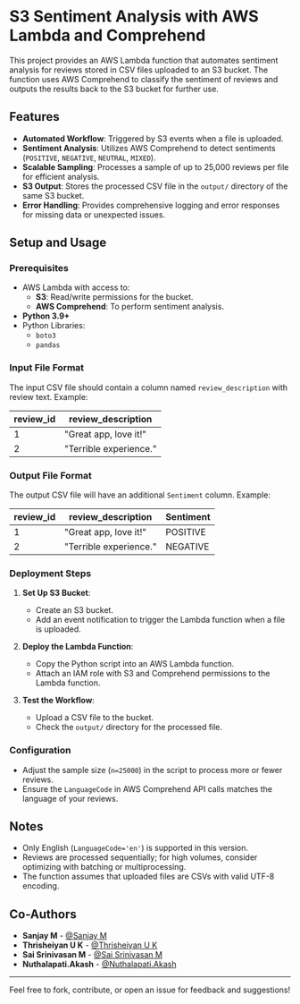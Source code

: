 # S3 Sentiment Analysis with AWS Lambda and Comprehend

This project provides an AWS Lambda function that automates sentiment analysis for reviews stored in CSV files uploaded to an S3 bucket. The function uses AWS Comprehend to classify the sentiment of reviews and outputs the results back to the S3 bucket for further use.

## Features

- **Automated Workflow**: Triggered by S3 events when a file is uploaded.
- **Sentiment Analysis**: Utilizes AWS Comprehend to detect sentiments (`POSITIVE`, `NEGATIVE`, `NEUTRAL`, `MIXED`).
- **Scalable Sampling**: Processes a sample of up to 25,000 reviews per file for efficient analysis.
- **S3 Output**: Stores the processed CSV file in the `output/` directory of the same S3 bucket.
- **Error Handling**: Provides comprehensive logging and error responses for missing data or unexpected issues.

## Setup and Usage

### Prerequisites

- AWS Lambda with access to:
  - **S3**: Read/write permissions for the bucket.
  - **AWS Comprehend**: To perform sentiment analysis.
- **Python 3.9+**
- Python Libraries:
  - `boto3`
  - `pandas`

### Input File Format

The input CSV file should contain a column named `review_description` with review text. Example:

| review_id | review_description       |
|-----------|--------------------------|
| 1         | "Great app, love it!"    |
| 2         | "Terrible experience."   |

### Output File Format

The output CSV file will have an additional `Sentiment` column. Example:

| review_id | review_description       | Sentiment |
|-----------|--------------------------|-----------|
| 1         | "Great app, love it!"    | POSITIVE  |
| 2         | "Terrible experience."   | NEGATIVE  |

### Deployment Steps

1. **Set Up S3 Bucket**:
   - Create an S3 bucket.
   - Add an event notification to trigger the Lambda function when a file is uploaded.

2. **Deploy the Lambda Function**:
   - Copy the Python script into an AWS Lambda function.
   - Attach an IAM role with S3 and Comprehend permissions to the Lambda function.

3. **Test the Workflow**:
   - Upload a CSV file to the bucket.
   - Check the `output/` directory for the processed file.

### Configuration

- Adjust the sample size (`n=25000`) in the script to process more or fewer reviews.
- Ensure the `LanguageCode` in AWS Comprehend API calls matches the language of your reviews.

## Notes

- Only English (`LanguageCode='en'`) is supported in this version.
- Reviews are processed sequentially; for high volumes, consider optimizing with batching or multiprocessing.
- The function assumes that uploaded files are CSVs with valid UTF-8 encoding.

## Co-Authors

- **Sanjay M** - [@Sanjay M](https://github.com/sannx4)
- **Thrisheiyan U K** - [@Thrisheiyan U K](https://github.com/ThrisheiyanUK)
- **Sai Srinivasan M** - [@Sai Srinivasan M](https://github.com/Sai-Srinivasan05)
- **Nuthalapati.Akash** - [@Nuthalapati.Akash](https://github.com/Akash1660)

---

Feel free to fork, contribute, or open an issue for feedback and suggestions!
